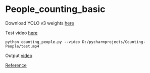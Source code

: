 # People_counting_basic
Download YOLO v3 weights [here](https://drive.google.com/drive/folders/1AhOM31dy8jfLqQ1CcVcXJgWmorG_TzjU?usp=sharing) <br>

Test video [here](https://drive.google.com/file/d/14vzioKIPfgoeUqZB8P4_KjsJc4zG8U4O/view?usp=sharing)

```
python counting_people.py --video D:/pycharmprojects/Counting-People/test.mp4
```
Output [video](https://drive.google.com/file/d/1ljOc76gY_0teYBgaWYHYqAFiu_eNgP3W/view?usp=sharing)

[Reference](https://github.com/Matskevichivan)
